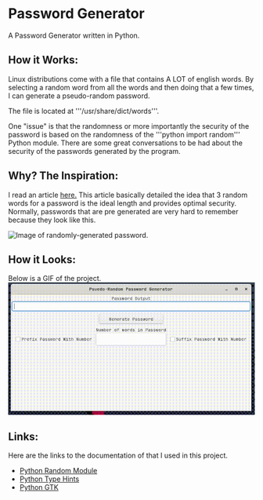 # Password Generator 
A Password Generator written in Python. 

## How it Works: 
Linux distributions come with a file that contains A LOT of english words. By selecting a random word from all the words and then doing that a few times, I can generate a pseudo-random password.

The file is located at '''/usr/share/dict/words'''. 

One "issue" is that the randomness or more importantly the security of the password is based on the randomness of the '''python import random''' Python module. There are some great conversations to be had about the security of the passwords generated by the program. 

## Why? The Inspiration: 
I read an article [here.](https://www.ncsc.gov.uk/blog-post/the-logic-behind-three-random-words) This article basically detailed the idea that 3 random words for a password is the ideal length and provides optimal security. Normally, passwords that are pre generated are very hard to remember because they look like this. 

![Image of randomly-generated password.](https://i.pcmag.com/imagery/articles/0208Oq8I8emdjqU8ulGdzNT-5..v1648744458.png)

## How it Looks:
Below is a GIF of the project.
![GIF of the project](assets/passwd.gif)

## Links: 
Here are the links to the documentation of that I used in this project. 
- [Python Random Module](https://docs.python.org/3/library/random.html)
- [Python Type Hints](https://docs.python.org/3/library/typing.html)
- [Python GTK](https://python-gtk-3-tutorial.readthedocs.io/en/latest/index.html)


